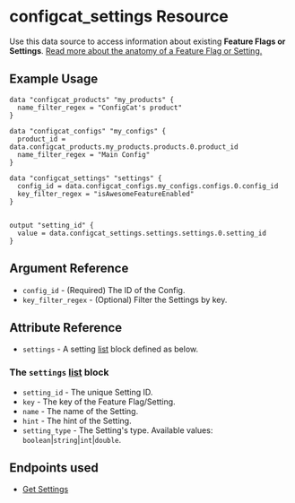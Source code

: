 # configcat_settings Resource

Use this data source to access information about existing **Feature Flags or Settings**. [Read more about the anatomy of a Feature Flag or Setting.](https://configcat.com/docs/main-concepts) 

## Example Usage

```hcl
data "configcat_products" "my_products" {
  name_filter_regex = "ConfigCat's product"
}

data "configcat_configs" "my_configs" {
  product_id = data.configcat_products.my_products.products.0.product_id
  name_filter_regex = "Main Config"
}

data "configcat_settings" "settings" {
  config_id = data.configcat_configs.my_configs.configs.0.config_id
  key_filter_regex = "isAwesomeFeatureEnabled"
}


output "setting_id" {
  value = data.configcat_settings.settings.settings.0.setting_id
}
```

## Argument Reference

* `config_id` - (Required) The ID of the Config.
* `key_filter_regex` - (Optional) Filter the Settings by key.

## Attribute Reference

* `settings` - A setting [list](https://www.terraform.io/docs/configuration/types.html#list-) block defined as below.

### The `settings` [list](https://www.terraform.io/docs/configuration/types.html#list-) block

* `setting_id` - The unique Setting ID.
* `key` - The key of the Feature Flag/Setting.
* `name` - The name of the Setting.
* `hint` - The hint of the Setting.
* `setting_type` - The Setting's type. Available values: `boolean`|`string`|`int`|`double`.

## Endpoints used
- [Get Settings](https://api.configcat.com/docs/index.html#operation/get-settings)
